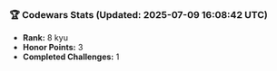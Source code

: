 ### 🏆 Codewars Stats (Updated: 2025-07-09 16:08:42 UTC)

- **Rank:** 8 kyu
- **Honor Points:** 3
- **Completed Challenges:** 1
